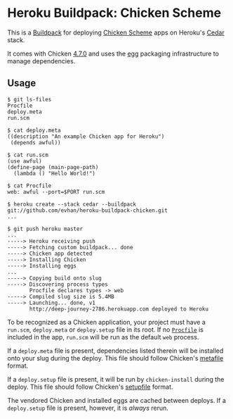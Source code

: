 # Heroku Buildpack: Chicken Scheme

This is a [Buildpack][] for deploying [Chicken Scheme][chicken] apps
on Heroku's [Cedar][] stack.

It comes with Chicken [4.7.0][] and uses the [egg][] packaging infrastructure
to manage dependencies.

## Usage

    $ git ls-files
    Procfile
    deploy.meta
    run.scm

    $ cat deploy.meta
    ((description "An example Chicken app for Heroku")
     (depends awful))

    $ cat run.scm
    (use awful)
    (define-page (main-page-path)
      (lambda () "Hello World!")

    $ cat Procfile
    web: awful --port=$PORT run.scm

    $ heroku create --stack cedar --buildpack git://github.com/evhan/heroku-buildpack-chicken.git
    ...

    $ git push heroku master
    ...
    -----> Heroku receiving push
    -----> Fetching custom buildpack... done
    -----> Chicken app detected
    -----> Installing Chicken
    -----> Installing eggs
    ...
    -----> Copying build onto slug
    -----> Discovering process types
           Procfile declares types -> web
    -----> Compiled slug size is 5.4MB
    -----> Launching... done, v1
           http://deep-journey-2786.herokuapp.com deployed to Heroku

To be recognized as a Chicken application, your project must have a `run.scm`,
`deploy.meta` or `deploy.setup` file in its root. If no [`Procfile`][procfile]
is included in the app, `run.scm` will be run as the default `web` process.

If a `deploy.meta` file is present, dependencies listed therein will be
installed onto your slug during the deploy. This file should follow Chicken's
[metafile][] format.

If a `deploy.setup` file is present, it will be run by `chicken-install` during
the deploy. This file should follow Chicken's [setupfile][] format.

The vendored Chicken and installed eggs are cached between deploys. If a
`deploy.setup` file is present, however, it is *always* rerun.

[buildpack]: https://devcenter.heroku.com/articles/buildpacks
[chicken]: http://call-cc.org/
[cedar]: https://devcenter.heroku.com/articles/cedar
[4.7.0]: http://code.call-cc.org/releases
[egg]: http://wiki.call-cc.org/eggs
[procfile]: http://devcenter.heroku.com/articles/procfile
[metafile]: http://wiki.call-cc.org/eggs%20tutorial#the-meta-file
[setupfile]: http://wiki.call-cc.org/eggs%20tutorial#the-setup-file
